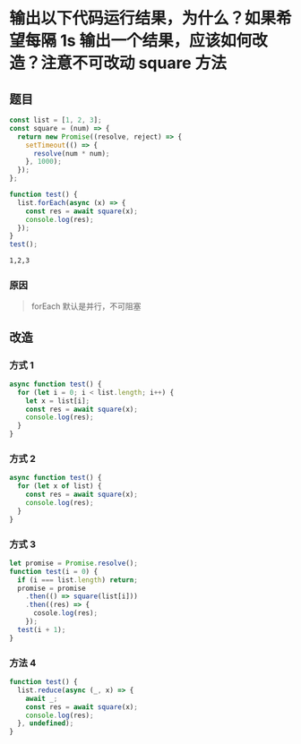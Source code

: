 # 输出以下代码运行结果，为什么？如果希望每隔 1s 输出一个结果，应该如何改造？注意不可改动 square 方法

## 题目

```js
const list = [1, 2, 3];
const square = (num) => {
  return new Promise((resolve, reject) => {
    setTimeout(() => {
      resolve(num * num);
    }, 1000);
  });
};

function test() {
  list.forEach(async (x) => {
    const res = await square(x);
    console.log(res);
  });
}
test();
```

```bash
1,2,3
```

### 原因

> forEach 默认是并行，不可阻塞

## 改造

### 方式 1

```js
async function test() {
  for (let i = 0; i < list.length; i++) {
    let x = list[i];
    const res = await square(x);
    console.log(res);
  }
}
```

### 方式 2

```js
async function test() {
  for (let x of list) {
    const res = await square(x);
    console.log(res);
  }
}
```

### 方式 3

```js
let promise = Promise.resolve();
function test(i = 0) {
  if (i === list.length) return;
  promise = promise
    .then(() => square(list[i]))
    .then((res) => {
      cosole.log(res);
    });
  test(i + 1);
}
```

### 方法 4

```js
function test() {
  list.reduce(async (_, x) => {
    await _;
    const res = await square(x);
    console.log(res);
  }, undefined);
}
```
